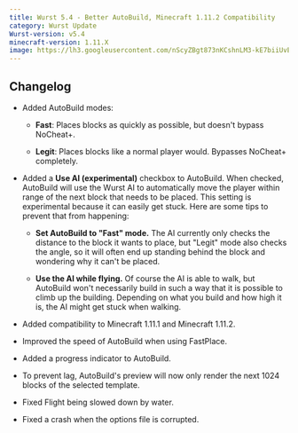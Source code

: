 ```yaml
---
title: Wurst 5.4 - Better AutoBuild, Minecraft 1.11.2 Compatibility
category: Wurst Update
Wurst-version: v5.4
minecraft-version: 1.11.X
image: https://lh3.googleusercontent.com/nScyZBgt873nKCshnLM3-kE7biiUvEkpFOHiC7e0PNonvOuLt4pwkx4naWIJEhXzH9rh57D9Rhn8FdKqjNK5jbU4ZBPyRXdxlYjCYkzikA_V0p1XU9Yq3jlSC_LrwRh7HGuw7A2pZma-wBlQWEWsG9xhUz_1C0PiwfgD9wHG3HOgWqkpPcR0Sdpb8ttPwQ5XUHlr6qrhfVIRLUMx73DWlgRVSd5FiwktQSzJId-xIiERNdKqFaUb130LY3FzfHdMqxXSsDF7rU-kqfXCO8yPmk-fpBUgykOL7LKQYBed7XlcYrXrNorlBFCjmUPLfI_8TJiUllON7fJpk3b-jJIflVCHTpnxAupxBUqkk0MGUX6mgqmMf1PpTvuR0Uz7rE6hBy4f4-HsehM4rFCgL_8CDZiLCumnduMRtkEHe45NHJAyLy9KcZ4UmulVEo5e5nUG1o9_XznhvGsTbU6Xp3d0fwpB86uDdbZCZEDWtc1BqgUCf_6ZzkJSlDeHs4zqedy1eAdYkTvbEWysqYmSi9em3thfb3QzkA28-07zOZJK88xGptE6m4rXTLld58PDZvVEUoAaris8wDrXWlWmrY5Pu1iYFsxu-8qLYYtSa3Ftgp4fxv0A9FEcCqi5LwAo9EqdU5p_eSRuxiaFwshISLO5TSNatYnuu2UyTlpM6J3sdw=w1280-h720-no
---
```

## Changelog

- Added AutoBuild modes:

  - **Fast**: Places blocks as quickly as possible, but doesn't bypass NoCheat+.

  - **Legit**: Places blocks like a normal player would. Bypasses NoCheat+ completely.

- Added a **Use AI (experimental)** checkbox to AutoBuild. When checked, AutoBuild will use the Wurst AI to automatically move the player within range of the next block that needs to be placed. This setting is experimental because it can easily get stuck. Here are some tips to prevent that from happening:

  - **Set AutoBuild to "Fast" mode.** The AI currently only checks the distance to the block it wants to place, but "Legit" mode also checks the angle, so it will often end up standing behind the block and wondering why it can't be placed.

  - **Use the AI while flying.** Of course the AI is able to walk, but AutoBuild won't necessarily build in such a way that it is possible to climb up the building. Depending on what you build and how high it is, the AI might get stuck when walking.

- Added compatibility to Minecraft 1.11.1 and Minecraft 1.11.2.

- Improved the speed of AutoBuild when using FastPlace.

- Added a progress indicator to AutoBuild.

- To prevent lag, AutoBuild's preview will now only render the next 1024 blocks of the selected template.

- Fixed Flight being slowed down by water.

- Fixed a crash when the options file is corrupted.
